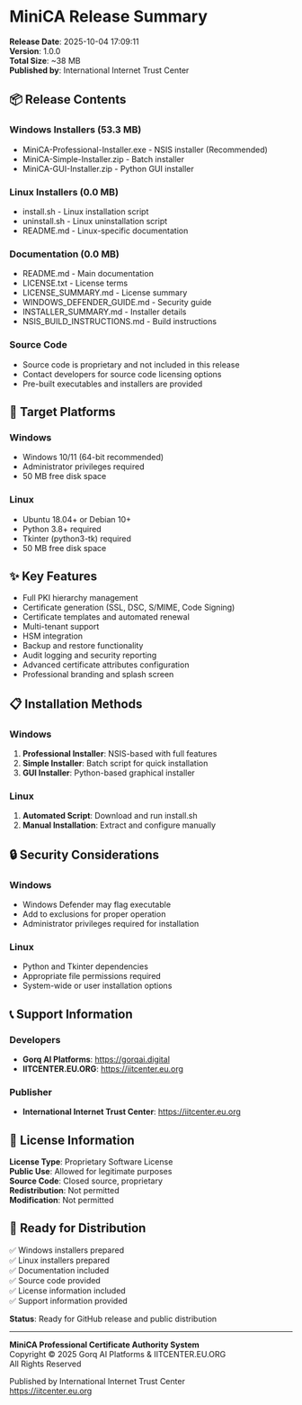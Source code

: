 # MiniCA Release Summary

**Release Date**: 2025-10-04 17:09:11  
**Version**: 1.0.0  
**Total Size**: ~38 MB  
**Published by**: International Internet Trust Center

## 📦 Release Contents

### Windows Installers (53.3 MB)
- MiniCA-Professional-Installer.exe - NSIS installer (Recommended)
- MiniCA-Simple-Installer.zip - Batch installer
- MiniCA-GUI-Installer.zip - Python GUI installer

### Linux Installers (0.0 MB)
- install.sh - Linux installation script
- uninstall.sh - Linux uninstallation script
- README.md - Linux-specific documentation

### Documentation (0.0 MB)
- README.md - Main documentation
- LICENSE.txt - License terms
- LICENSE_SUMMARY.md - License summary
- WINDOWS_DEFENDER_GUIDE.md - Security guide
- INSTALLER_SUMMARY.md - Installer details
- NSIS_BUILD_INSTRUCTIONS.md - Build instructions

### Source Code
- Source code is proprietary and not included in this release
- Contact developers for source code licensing options
- Pre-built executables and installers are provided

## 🎯 Target Platforms

### Windows
- Windows 10/11 (64-bit recommended)
- Administrator privileges required
- 50 MB free disk space

### Linux
- Ubuntu 18.04+ or Debian 10+
- Python 3.8+ required
- Tkinter (python3-tk) required
- 50 MB free disk space

## ✨ Key Features

- Full PKI hierarchy management
- Certificate generation (SSL, DSC, S/MIME, Code Signing)
- Certificate templates and automated renewal
- Multi-tenant support
- HSM integration
- Backup and restore functionality
- Audit logging and security reporting
- Advanced certificate attributes configuration
- Professional branding and splash screen

## 📋 Installation Methods

### Windows
1. **Professional Installer**: NSIS-based with full features
2. **Simple Installer**: Batch script for quick installation
3. **GUI Installer**: Python-based graphical installer

### Linux
1. **Automated Script**: Download and run install.sh
2. **Manual Installation**: Extract and configure manually

## 🔒 Security Considerations

### Windows
- Windows Defender may flag executable
- Add to exclusions for proper operation
- Administrator privileges required for installation

### Linux
- Python and Tkinter dependencies
- Appropriate file permissions required
- System-wide or user installation options

## 📞 Support Information

### Developers
- **Gorq AI Platforms**: https://gorqai.digital
- **IITCENTER.EU.ORG**: https://iitcenter.eu.org

### Publisher
- **International Internet Trust Center**: https://iitcenter.eu.org

## 📄 License Information

**License Type**: Proprietary Software License  
**Public Use**: Allowed for legitimate purposes  
**Source Code**: Closed source, proprietary  
**Redistribution**: Not permitted  
**Modification**: Not permitted  

## 🚀 Ready for Distribution

✅ Windows installers prepared  
✅ Linux installers prepared  
✅ Documentation included  
✅ Source code provided  
✅ License information included  
✅ Support information provided  

**Status**: Ready for GitHub release and public distribution

---
**MiniCA Professional Certificate Authority System**  
Copyright © 2025 Gorq AI Platforms & IITCENTER.EU.ORG  
All Rights Reserved  

Published by International Internet Trust Center  
https://iitcenter.eu.org

